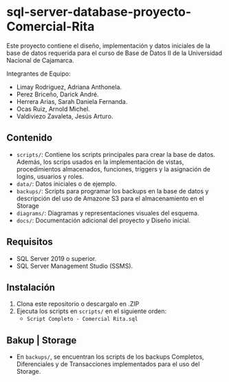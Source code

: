 # sql-server-database-proyecto-Comercial-Rita
Este proyecto contiene el diseño, implementación y datos iniciales de la base de datos requerida para el curso de Base de Datos II de la Universidad Nacional de Cajamarca.

Integrantes de Equipo:
- Limay Rodriguez, Adriana Anthonela.
- Perez Briceño, Darick André.
- Herrera Arias, Sarah Daniela Fernanda.
- Ocas Ruiz, Arnold Michel.
- Valdiviezo Zavaleta, Jesús Arturo.

## Contenido  
- `scripts/`: Contiene los scripts principales para crear la base de datos. Además, los scrips usados en la implementación de vistas, procedimientos almacenados, funciones, triggers y la asignación de logins, usuarios y roles.  
- `data/`: Datos iniciales o de ejemplo.  
- `backups/`: Scripts para programar los backups en la base de datos y descripción del uso de Amazone S3 para el almacenamiento en el Storage
- `diagrams/`: Diagramas y representaciones visuales del esquema.  
- `docs/`: Documentación adicional del proyecto y Diseño inicial.  

## Requisitos  
- SQL Server 2019 o superior.  
- SQL Server Management Studio (SSMS).  

## Instalación  
1. Clona este repositorio o descargalo en .ZIP
2. Ejecuta los scripts en `scripts/` en el siguiente orden:  
    - `Script Completo - Comercial Rita.sql`
## Bakup | Storage
- En `backups/`, se encuentran los scripts de los backups Completos, Diferenciales y de Transacciones implementados para el uso del Storage.
